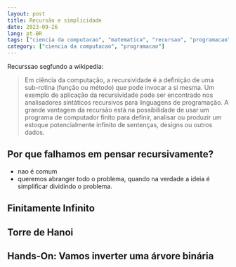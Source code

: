 ```yaml
---
layout: post
title: Recursão e simplicidade
date: 2023-09-26
lang: pt-BR
tags: ["ciencia da computacao", "matematica", "recursao", "programacao"]
category: ["ciencia da computacao", "programacao"]
---
```


Recurssao segfundo a wikipedia:

> Em ciência da computação, a recursividade é a definição de uma sub-rotina (função ou método) que pode invocar a si mesma. Um exemplo de aplicação da recursividade pode ser encontrado nos analisadores sintáticos recursivos para linguagens de programação. A grande vantagem da recursão está na possibilidade de usar um programa de computador finito para definir, analisar ou produzir um estoque potencialmente infinito de sentenças, designs ou outros dados.

## Por que falhamos em pensar recursivamente?

- nao é comum
- queremos abranger todo o problema, quando na verdade a ideia é simplificar dividindo o problema.

## Finitamente Infinito

## Torre de Hanoi

## Hands-On: Vamos inverter uma árvore binária
